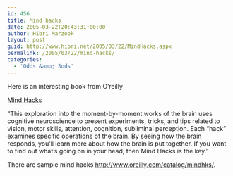 ```yaml
---
id: 456
title: Mind hacks
date: 2005-03-22T20:43:31+00:00
author: Hibri Marzook
layout: post
guid: http://www.hibri.net/2005/03/22/MindHacks.aspx
permalink: /2005/03/22/mind-hacks/
categories:
  - 'Odds &amp; Sods'
---
```

Here is an interesting book from O&#8217;reilly


  


[Mind Hacks](http://www.oreilly.com/catalog/mindhks/)


  


&#8220;This exploration into the moment-by-moment works of the brain uses cognitive neuroscience to present experiments, tricks, and tips related to vision, motor skills, attention, cognition, subliminal perception. Each &#8220;hack&#8221; examines specific operations of the brain. By seeing how the brain responds, you&#8217;ll learn more about how the brain is put together. If you want to find out what&#8217;s going on in your head, then Mind Hacks is the key.&#8221;


  


There are sample mind hacks <http://www.oreilly.com/catalog/mindhks/>.


  


&nbsp;